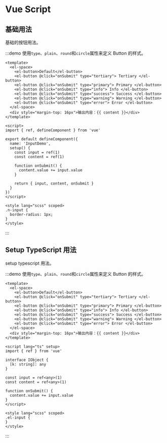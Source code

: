 # Vue Script

<script>
import { defineAsyncComponent } from 'vue'
import Loading from '@theme/components/Loading.vue'

export default {
  components: {
    TutorialRepl: defineAsyncComponent({
      loader: () => new Promise((reslove) => {
        setTimeout(async() => {
          const com = await import('@theme/components/ReplTemplate.vue')
          reslove(com.default)
        }, 2000)
      }),
      loadingComponent: Loading
    })
  }
}
</script>

<ClientOnly>
  <TutorialRepl />
</ClientOnly>

## 基础用法

基础的按钮用法。

:::demo 使用`type`、`plain`、`round`和`circle`属性来定义 Button 的样式。

```vue
<template>
  <el-space>
    <el-button>Default</el-button>
    <el-button @click="onSubmit" type="tertiary"> Tertiary </el-button>
    <el-button @click="onSubmit" type="primary"> Primary </el-button>
    <el-button @click="onSubmit" type="info"> Info </el-button>
    <el-button @click="onSubmit" type="success"> Success </el-button>
    <el-button @click="onSubmit" type="warning"> Warning </el-button>
    <el-button @click="onSubmit" type="error"> Error </el-button>
  </el-space>
  <div style="margin-top: 16px">输出内容：{{ content }}</div>
</template>

<script>
import { ref, defineComponent } from 'vue'

export default defineComponent({
  name: 'InputDemo',
  setup() {
    const input = ref(1)
    const content = ref(1)

    function onSubmit() {
      content.value += input.value
    }

    return { input, content, onSubmit }
  }
})
</script>

<style lang="scss" scoped>
.n-input {
  border-radius: 1px;
}
</style>
```

:::

## Setup TypeScript 用法

setup typescript 用法。

:::demo 使用`type`、`plain`、`round`和`circle`属性来定义 Button 的样式。

```vue
<template>
  <el-space>
    <el-button>Default</el-button>
    <el-button @click="onSubmit" type="tertiary"> Tertiary </el-button>
    <el-button @click="onSubmit" type="primary"> Primary </el-button>
    <el-button @click="onSubmit" type="info"> Info </el-button>
    <el-button @click="onSubmit" type="success"> Success </el-button>
    <el-button @click="onSubmit" type="warning"> Warning </el-button>
    <el-button @click="onSubmit" type="error"> Error </el-button>
  </el-space>
  <div style="margin-top: 16px">输出内容：{{ content }}</div>
</template>

<script lang="ts" setup>
import { ref } from 'vue'

interface IObject {
  [k: string]: any
}

const input = ref<any>(1)
const content = ref<any>(1)

function onSubmit() {
  content.value += input.value
}
</script>

<style lang="scss" scoped>
.el-input {
}
</style>
```

:::
